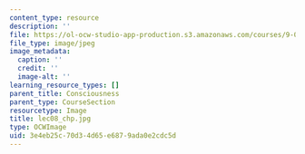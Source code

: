 ```yaml
---
content_type: resource
description: ''
file: https://ol-ocw-studio-app-production.s3.amazonaws.com/courses/9-00sc-introduction-to-psychology-fall-2011/3e4eb25c70d34d65e6879ada0e2cdc5d_lec08_chp.jpg
file_type: image/jpeg
image_metadata:
  caption: ''
  credit: ''
  image-alt: ''
learning_resource_types: []
parent_title: Consciousness
parent_type: CourseSection
resourcetype: Image
title: lec08_chp.jpg
type: OCWImage
uid: 3e4eb25c-70d3-4d65-e687-9ada0e2cdc5d
---
```

